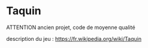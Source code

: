 # Taquin
ATTENTION ancien projet, code de moyenne qualité


description du jeu : https://fr.wikipedia.org/wiki/Taquin
